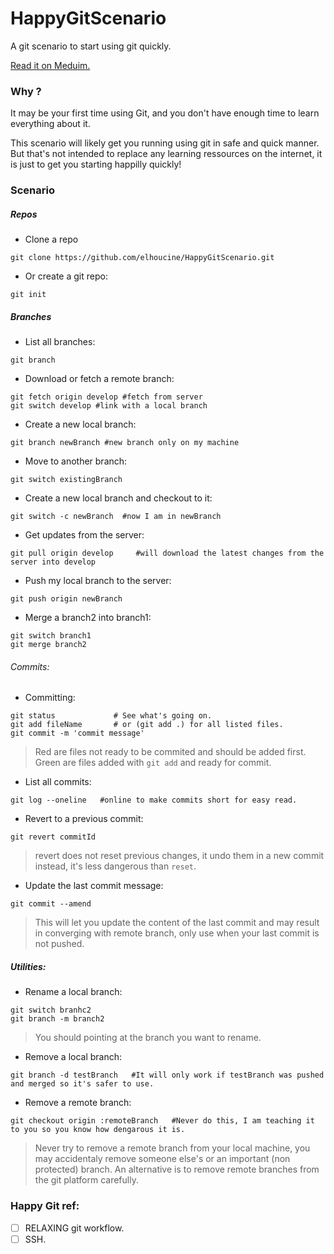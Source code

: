 # HappyGitScenario
A git scenario to start using git quickly.

[Read it on Meduim.](https://medium.com/@byjmlays/a-git-short-movie-e4931af229e3#.avlmlstmh)

### Why ?
It may be your first time using Git, and you don't have enough time to learn everything about it.

This scenario will likely get you running using git in safe and quick manner. But that's not intended to replace any learning ressources on the internet, it is just to get you starting happilly quickly!

### Scenario
##### Repos

* Clone a repo
```
git clone https://github.com/elhoucine/HappyGitScenario.git
```

* Or create a git repo:
```
git init
```

##### Branches

* List all branches:
```
git branch
```

* Download or fetch a remote branch:
```
git fetch origin develop #fetch from server
git switch develop #link with a local branch
```

* Create a new local branch:
```
git branch newBranch #new branch only on my machine
```

* Move to another branch:
```
git switch existingBranch
```

* Create a new local branch and checkout to it:
```
git switch -c newBranch  #now I am in newBranch
```

* Get updates from the server:
```
git pull origin develop     #will download the latest changes from the server into develop
```

* Push my local branch to the server:
```
git push origin newBranch
```

* Merge a branch2 into branch1:
```
git switch branch1
git merge branch2
```

###### Commits:

* Committing:
```
git status             # See what's going on.
git add fileName       # or (git add .) for all listed files.
git commit -m 'commit message'
```

> Red are files not ready to be commited and should be added first.
> Green are files added with `git add` and ready for commit. 

* List all commits:
```
git log --oneline   #online to make commits short for easy read.
```

* Revert to a previous commit:
```
git revert commitId 
```

> revert does not reset previous changes, it undo them in a new commit instead, it's less dangerous than `reset`.

* Update the last commit message:
```
git commit --amend
```

> This will let you update the content of the last commit and may result in converging with remote branch, only use when your last commit is not pushed.  

##### Utilities:

* Rename a local branch:
```
git switch branhc2
git branch -m branch2
```

> You should pointing at the branch you want to rename.

* Remove a local branch:
```
git branch -d testBranch   #It will only work if testBranch was pushed and merged so it's safer to use.
```

* Remove a remote branch:
```
git checkout origin :remoteBranch   #Never do this, I am teaching it to you so you know how dengarous it is.
```

> Never try to remove a remote branch from your local machine, you may accidentaly remove someone else's or an important (non protected) branch.
> An alternative is to remove remote branches from the git platform carefully.


### Happy Git ref:
- [ ] RELAXING git workflow.
- [ ] SSH.
